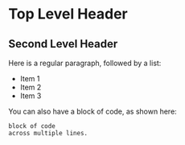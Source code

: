 # Top Level Header

## Second Level Header

Here is a regular paragraph, followed by a list:

- Item 1
- Item 2
- Item 3

You can also have a block of code, as shown here:

```
block of code
across multiple lines.
```
